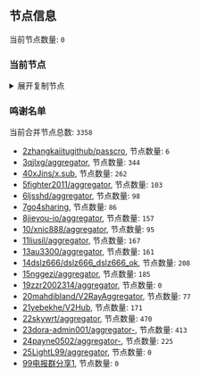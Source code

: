 
## 节点信息
当前节点数量: `0`
### 当前节点
<details>
  <summary>展开复制节点</summary>

    

</details>

### 鸣谢名单
当前合并节点总数: `3358`
- [2zhangkaiitugithub/passcro](https://github.com/zhangkaiitugithub/passcro), 节点数量: `6`
- [3qjlxg/aggregator](https://github.com/qjlxg/aggregator), 节点数量: `344`
- [40xJins/x.sub](https://github.com/0xJins/x.sub), 节点数量: `262`
- [5fighter2011/aggregator](https://github.com/fighter2011/aggregator), 节点数量: `103`
- [6ljsshd/aggregator](https://github.com/ljsshd/aggregator), 节点数量: `98`
- [7go4sharing](https://github.com/go4sharing), 节点数量: `86`
- [8jieyou-io/aggregator](https://github.com/jieyou-io/aggregator), 节点数量: `157`
- [10/xnic888/aggregator](https://github.com/xnic888/aggregator), 节点数量: `95`
- [11liusil/aggregator](https://github.com/liusil/aggregator), 节点数量: `167`
- [13au3300/aggregator](https://github.com/au3300/aggregator), 节点数量: `161`
- [14dslz666/dslz666_dslz666_ok](https://github.com/dslz666/dslz666_dslz666_ok), 节点数量: `208`
- [15nggezi/aggregator](https://github.com/nggezi/aggregator), 节点数量: `185`
- [19zzr2002314/aggregator](https://github.com/zzr2002314/aggregator), 节点数量: `0`
- [20mahdibland/V2RayAggregator](https://github.com/mahdibland/V2RayAggregator), 节点数量: `77`
- [21yebekhe/V2Hub](https://github.com/yebekhe/V2Hub), 节点数量: `171`
- [22skywrt/aggregator](https://github.com/skywrt/aggregator), 节点数量: `470`
- [23dora-admin001/aggregator-](https://github.com/dora-admin001/aggregator-), 节点数量: `413`
- [24payne0502/aggregator-](https://github.com/payne0502/aggregator-), 节点数量: `225`
- [25LightL99/aggregator](https://github.com/LightL99/aggregator), 节点数量: `0`
- [99电报群分享1](https://github.com/cdddbc/getAirport), 节点数量: `0`


